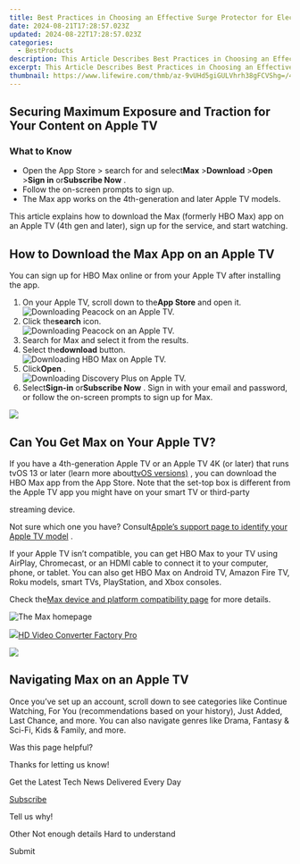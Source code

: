 ```yaml
---
title: Best Practices in Choosing an Effective Surge Protector for Electronics
date: 2024-08-21T17:28:57.023Z
updated: 2024-08-22T17:28:57.023Z
categories:
  - BestProducts
description: This Article Describes Best Practices in Choosing an Effective Surge Protector for Electronics
excerpt: This Article Describes Best Practices in Choosing an Effective Surge Protector for Electronics
thumbnail: https://www.lifewire.com/thmb/az-9vUHd5giGULVhrh38gFCVShg=/400x300/filters:no_upscale():max_bytes(150000):strip_icc():format(webp)/GettyImages-482141903-596b8b353df78c57f4a8de02.jpg
---
```


## Securing Maximum Exposure and Traction for Your Content on Apple TV
### What to Know

* Open the App Store > search for and select**Max** \>**Download** \>**Open** \>**Sign in** or**Subscribe Now** .
* Follow the on-screen prompts to sign up.
* The Max app works on the 4th-generation and later Apple TV models.

 This article explains how to download the Max (formerly HBO Max) app on an Apple TV (4th gen and later), sign up for the service, and start watching.

## How to Download the Max App on an Apple TV

 You can sign up for HBO Max online or from your Apple TV after installing the app.

1. On your Apple TV, scroll down to the**App Store** and open it.  
![Downloading Peacock on an Apple TV.](https://www.lifewire.com/thmb/VRK85HRo1UkcvrOKEU4C8SvOjaw=/1500x0/filters:no_upscale():max_bytes(150000):strip_icc():format(webp)/AppleTVStreaming2-6e50e4b8f2124deaaea7f71bd6b9c536.jpg)
2. Click the**search** icon.  
![Downloading Peacock on an Apple TV.](https://www.lifewire.com/thmb/snsgs-1eAmuF2Tgst2c9L1foSP8=/1500x0/filters:no_upscale():max_bytes(150000):strip_icc():format(webp)/AppleTVStreaming3-fe551a4273c84758a1b24daf59cea91a.jpg)
3. Search for Max and select it from the results.
4. Select the**download** button.  
![Downloading HBO Max on Apple TV.](https://www.lifewire.com/thmb/clAlHXG05XPwOOFfdcs0GzVZM84=/1500x0/filters:no_upscale():max_bytes(150000):strip_icc():format(webp)/AppleTVStreaming_download-c479544c0e4e48b1a4e31b69321a4c04.jpg)
5. Click**Open** .  
![Downloading Discovery Plus on Apple TV.](https://www.lifewire.com/thmb/XQVowGc4du6AH8CelAdIbZJKlZc=/1500x0/filters:no_upscale():max_bytes(150000):strip_icc():format(webp)/AppleTVStreaming_Open-7269c243919a433b9f9fd80eeab7332e.jpg)
6. Select**Sign-in** or**Subscribe Now** . Sign in with your email and password, or follow the on-screen prompts to sign up for Max.

<!-- affiliate ads begin -->
<a href="https://secure.2checkout.com/order/checkout.php?PRODS=4620780&QTY=1&AFFILIATE=108875&CART=1"><img src="https://secure.avangate.com/images/merchant/07dd4d5a72f5740ef0f035f201951476/728__90banner.jpg" border="0"></a>
<!-- affiliate ads end -->
## Can You Get Max on Your Apple TV?

 If you have a 4th-generation Apple TV or an Apple TV 4K (or later) that runs tvOS 13 or later (learn more about[tvOS versions)](https://www.lifewire.com/what-is-tvos-4690282) , you can download the HBO Max app from the App Store. Note that the set-top box is different from the Apple TV app you might have on your smart TV or third-party  
  
 streaming device.

 Not sure which one you have? Consult[Apple’s support page to identify your Apple TV model](https://support.apple.com/en-us/101605) .

 If your Apple TV isn’t compatible, you can get HBO Max to your TV using AirPlay, Chromecast, or an HDMI cable to connect it to your computer, phone, or tablet. You can also get HBO Max on Android TV, Amazon Fire TV, Roku models, smart TVs, PlayStation, and Xbox consoles.

 Check the[Max device and platform compatibility page](https://help.max.com/us/Answer/Detail/000002506) for more details.

![The Max homepage](https://www.lifewire.com/thmb/Z-X0qMzhVryndXH1JlgVTojX52A=/1500x0/filters:no_upscale():max_bytes(150000):strip_icc():format(webp)/Screenshot2023-08-11at3.41.03PM-613067b3a48e487aa37c15bb98e6fbf2.jpg)

<!-- affiliate ads begin -->
<a href="https://secure.2checkout.com/order/checkout.php?PRODS=4537546&QTY=1&AFFILIATE=108875&CART=1"><img src="https://secure.avangate.com/images/merchant/4b0a0290ad7df100b77e86839989a75e/products/7_copy_2_2_hdpro.png" border="0">HD Video Converter Factory Pro</a>
<!-- affiliate ads end -->
<!-- affiliate ads begin -->
<a href="https://secure.2checkout.com/order/checkout.php?PRODS=33729450&QTY=1&AFFILIATE=108875&CART=1"><img src="https://secure.avangate.com/images/merchant/7f687767ccf20fcea1c9dc4a5adc2326/Digisigner_banner_728_x_90_color_version.png" border="0"></a>
<!-- affiliate ads end -->
## Navigating Max on an Apple TV

 Once you’ve set up an account, scroll down to see categories like Continue Watching, For You (recommendations based on your history), Just Added, Last Chance, and more. You can also navigate genres like Drama, Fantasy & Sci-Fi, Kids & Family, and more.

Was this page helpful?

Thanks for letting us know!

 Get the Latest Tech News Delivered Every Day

[Subscribe](https://www.lifewire.com/#)

Tell us why!

 Other  Not enough details  Hard to understand

 Submit

<ins class="adsbygoogle"
     style="display:block"
     data-ad-format="autorelaxed"
     data-ad-client="ca-pub-7571918770474297"
     data-ad-slot="1223367746"></ins>



<ins class="adsbygoogle"
     style="display:block"
     data-ad-client="ca-pub-7571918770474297"
     data-ad-slot="8358498916"
     data-ad-format="auto"
     data-full-width-responsive="true"></ins>


